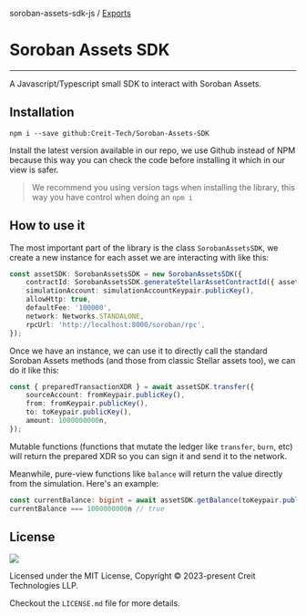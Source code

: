 soroban-assets-sdk-js / [Exports](modules.md)

# Soroban Assets SDK

---

A Javascript/Typescript small SDK to interact with Soroban Assets.

## Installation

```shell
npm i --save github:Creit-Tech/Soroban-Assets-SDK
```

Install the latest version available in our repo, we use Github instead of NPM because this way you can check the code before installing it which in our view is safer.

> We recommend you using version tags when installing the library, this way you have control when doing an `npm i`

## How to use it

The most important part of the library is the class `SorobanAssetsSDK`, we create a new instance for each asset we are interacting with like this:
```typescript
const assetSDK: SorobanAssetsSDK = new SorobanAssetsSDK({
    contractId: SorobanAssetsSDK.generateStellarAssetContractId({ asset: Asset.native(), network: Networks.STANDALONE }),
    simulationAccount: simulationAccountKeypair.publicKey(),
    allowHttp: true,
    defaultFee: '100000',
    network: Networks.STANDALONE,
    rpcUrl: 'http://localhost:8000/soroban/rpc',
});
```

Once we have an instance, we can use it to directly call the standard Soroban Assets methods (and those from classic Stellar assets too), we can do it like this:
```typescript
const { preparedTransactionXDR } = await assetSDK.transfer({
    sourceAccount: fromKeypair.publicKey(),
    from: fromKeypair.publicKey(),
    to: toKeypair.publicKey(),
    amount: 1000000000n,
});
```

Mutable functions (functions that mutate the ledger like `transfer`, `burn`, etc) will return the prepared XDR so you can sign it and send it to the network.

Meanwhile, pure-view functions like `balance` will return the value directly from the simulation. Here's an example:
```typescript
const currentBalance: bigint = await assetSDK.getBalance(toKeypair.publicKey());
currentBalance === 1000000000n // true
```

## License
![](https://img.shields.io/badge/License-MIT-lightgrey)

Licensed under the MIT License, Copyright © 2023-present Creit Technologies LLP.

Checkout the `LICENSE.md` file for more details.

